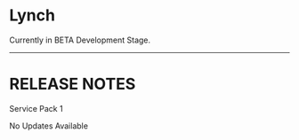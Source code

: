 # Lynch

Currently in BETA Development Stage.
 
----
# RELEASE NOTES

Service Pack 1 

No Updates Available
